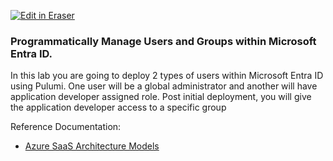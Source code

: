 <p><a target="_blank" href="https://app.eraser.io/workspace/hkCt671rfSGl5UZUTKZF" id="edit-in-eraser-github-link"><img alt="Edit in Eraser" src="https://firebasestorage.googleapis.com/v0/b/second-petal-295822.appspot.com/o/images%2Fgithub%2FOpen%20in%20Eraser.svg?alt=media&amp;token=968381c8-a7e7-472a-8ed6-4a6626da5501"></a></p>

### Programmatically Manage Users and Groups within Microsoft Entra ID.
In this lab you are going to deploy 2 types of users within Microsoft Entra ID using Pulumi. One user will be a global administrator and another will have application developer assigned role. Post initial deployment, you will give the application developer access to a specific group

Reference Documentation:

- [﻿Azure SaaS Architecture Models](https://docs.microsoft.com/en-us/azure/architecture/solution-ideas/articles/multi-tenant-saas-architecture) 




<!--- Eraser file: https://app.eraser.io/workspace/hkCt671rfSGl5UZUTKZF --->
